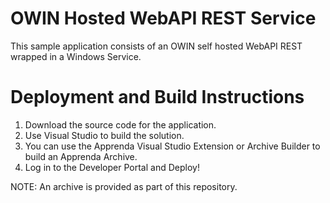# OWIN Hosted WebAPI REST Service
This sample application consists of an OWIN self hosted WebAPI REST wrapped in a Windows Service. 

# Deployment and Build Instructions
1. Download the source code for the application.
2. Use Visual Studio to build the solution.
3. You can use the Apprenda Visual Studio Extension or Archive Builder to build an Apprenda Archive.
4. Log in to the Developer Portal and Deploy!

NOTE: An archive is provided as part of this repository.
